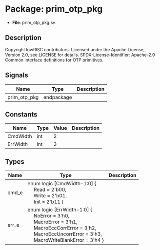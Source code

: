 # Package: prim_otp_pkg

- **File**: prim_otp_pkg.sv
## Description

 Copyright lowRISC contributors.
 Licensed under the Apache License, Version 2.0, see LICENSE for details.
 SPDX-License-Identifier: Apache-2.0
 Common interface definitions for OTP primitives.


## Signals

| Name         | Type       | Description |
| ------------ | ---------- | ----------- |
| prim_otp_pkg | endpackage |             |
## Constants

| Name     | Type | Value | Description |
| -------- | ---- | ----- | ----------- |
| CmdWidth | int  | 2     |             |
| ErrWidth | int  | 3     |             |
## Types

| Name  | Type                                                                                                                                                                                                                                                                                                                                                                                    | Description |
| ----- | --------------------------------------------------------------------------------------------------------------------------------------------------------------------------------------------------------------------------------------------------------------------------------------------------------------------------------------------------------------------------------------- | ----------- |
| cmd_e | enum logic [CmdWidth-1:0] {<br><span style="padding-left:20px">     Read  = 2'b00,<br><span style="padding-left:20px">     Write = 2'b01,<br><span style="padding-left:20px">     Init  = 2'b11   }                                                                                                                                                                                     |             |
| err_e | enum logic [ErrWidth-1:0] {<br><span style="padding-left:20px">     NoError              = 3'h0,<br><span style="padding-left:20px">     MacroError           = 3'h1,<br><span style="padding-left:20px">     MacroEccCorrError    = 3'h2,<br><span style="padding-left:20px">     MacroEccUncorrError  = 3'h3,<br><span style="padding-left:20px">     MacroWriteBlankError = 3'h4   } |             |
